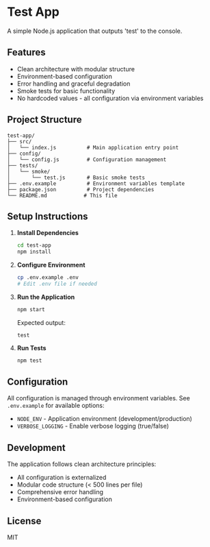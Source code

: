 # Test App

A simple Node.js application that outputs 'test' to the console.

## Features

- Clean architecture with modular structure
- Environment-based configuration
- Error handling and graceful degradation
- Smoke tests for basic functionality
- No hardcoded values - all configuration via environment variables

## Project Structure

```
test-app/
├── src/
│   └── index.js          # Main application entry point
├── config/
│   └── config.js         # Configuration management
├── tests/
│   └── smoke/
│       └── test.js       # Basic smoke tests
├── .env.example          # Environment variables template
├── package.json          # Project dependencies
└── README.md            # This file
```

## Setup Instructions

1. **Install Dependencies**
   ```bash
   cd test-app
   npm install
   ```

2. **Configure Environment**
   ```bash
   cp .env.example .env
   # Edit .env file if needed
   ```

3. **Run the Application**
   ```bash
   npm start
   ```
   
   Expected output:
   ```
   test
   ```

4. **Run Tests**
   ```bash
   npm test
   ```

## Configuration

All configuration is managed through environment variables. See `.env.example` for available options:

- `NODE_ENV` - Application environment (development/production)
- `VERBOSE_LOGGING` - Enable verbose logging (true/false)

## Development

The application follows clean architecture principles:
- All configuration is externalized
- Modular code structure (< 500 lines per file)
- Comprehensive error handling
- Environment-based configuration

## License

MIT